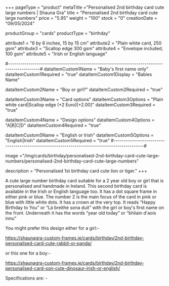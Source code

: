+++
pageType = "product"
metaTitle ="Personalised 2nd birthday card cute large numbers | Shauna Gra"
title = "Personalised 2nd birthday card cute large numbers"
price = "5.95"
weight = "100"
stock = "0"
creationDate = "09/05/2024"

productGroup = "cards"
productType = "birthday"

attribute1 = "6 by 6 inches, 15 by 15 cm" 
attribute2 = "Plain white card, 250 gsm"
attribute3 = "Scallop edge 300 gsm"
attribute4 = "Envelope included, 100 gsm"
attribute5 = "Irish or English language"

#---------------------------------------------------------------------------------------------#
dataItemCustom1Name = "Baby's first name only"
dataItemCustom1Required = "true"
dataItemCustom1Display = "Babies Name"

dataItemCustom2Name = "Boy or girl?"
dataItemCustom2Required = "true"

dataItemCustom3Name = "Card options"
dataItemCustom3Options = "Plain white card|Scallop edge (+2 Euro)[+2.00]"
dataItemCustom3Required = "true"

dataItemCustom4Name = "Design options"
dataItemCustom4Options = "A|B|C|D"
dataItemCustom4Required = "true"

dataItemCustom5Name = "English or Irish"
dataItemCustom5Options = "English|Irish"
dataItemCustom5Required = "true"
#---------------------------------------------------------------------------------------------#

image ="/img/cards/birthday/personalised-2nd-birthday-card-cute-large-numbers/personalised-2nd-birthday-card-cute-large-numbers"

description = "Personalised 1st birthday card cute lion or tiger."
+++

A cute large number birthday card suitable for a 2 year old boy or girl that is personalised and handmade in Ireland. This second birthday card is available in the Irish or English language too. It has a dot square frame in either pink or blue. The number 2 is the main focus of the card in pink or blue with little white dots. It has a crown at the very top. It reads “Happy Birthday to You” or “Lá breithe sona duit” with the girl or boy's first name on the front. Underneath it has the words “year old today” or “bhliain d'aois innu”

You might prefer this design either for a girl:-

https://shaunagra-custom-frames.ie/cards/birthday/2nd-birthday-personalised-card-cute-rabbit-or-panda/

or this one for a boy:-

https://shaunagra-custom-frames.ie/cards/birthday/2nd-birthday-personalised-card-son-cute-dinosaur-irish-or-english/

Specifications are: -
